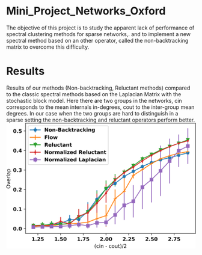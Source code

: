 # Mini_Project_Networks_Oxford
The objective of this project is to study the apparent lack of performance of spectral clustering methods for sparse networks,.
and to implement a new spectral method based on an other operator, called the non-backtracking matrix to overcome this difficulty.

# Results
Results of our methods (Non-backtracking, Reluctant methods) compared to the classic spectral methods based on the Laplacian Matrix with the stochastic block model. Here there are two groups in the networks, cin corresponds to the mean internals in-degrees, cout to the inter-group mean degrees. In our case when the two groups are hard to distinguish in a sparse setting the non-backtracking and reluctant operators perform better.
![](/Images/plotPerfSbmCropped.png)
